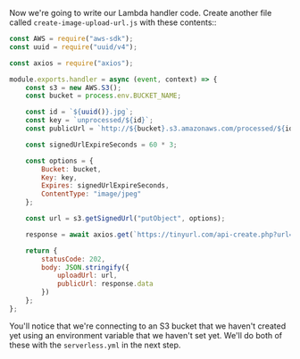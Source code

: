 Now we're going to write our Lambda handler code.
Create another file called `create-image-upload-url.js` with these contents::

```js
const AWS = require("aws-sdk");
const uuid = require("uuid/v4");

const axios = require("axios");

module.exports.handler = async (event, context) => {
    const s3 = new AWS.S3();
    const bucket = process.env.BUCKET_NAME;

    const id = `${uuid()}.jpg`;
    const key = `unprocessed/${id}`;
    const publicUrl = `http://${bucket}.s3.amazonaws.com/processed/${id}`;

    const signedUrlExpireSeconds = 60 * 3;

    const options = {
        Bucket: bucket,
        Key: key,
        Expires: signedUrlExpireSeconds,
        ContentType: "image/jpeg"
    };

    const url = s3.getSignedUrl("putObject", options);

    response = await axios.get(`https://tinyurl.com/api-create.php?url=${publicUrl}`);

    return {
        statusCode: 202,
        body: JSON.stringify({
            uploadUrl: url,
            publicUrl: response.data
        })
    };
};
```

You'll notice that we're connecting to an S3 bucket that we haven't created yet using an environment variable that we haven't set yet. We'll do both of these with the `serverless.yml` in the next step.

